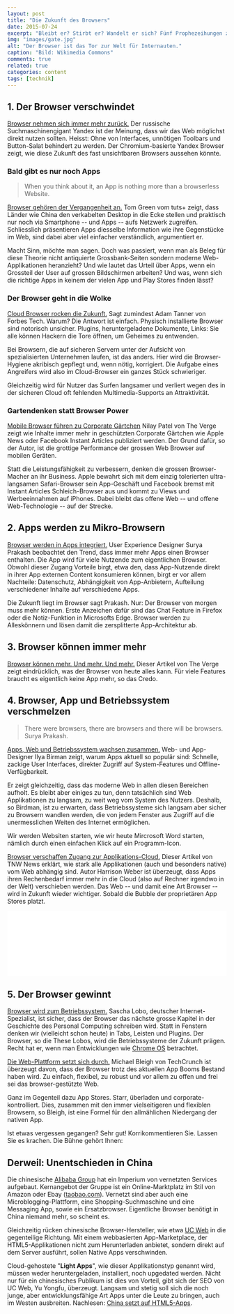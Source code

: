```yaml
---
layout: post
title: "Die Zukunft des Browsers"
date: 2015-07-24
excerpt: "Bleibt er? Stirbt er? Wandelt er sich? Fünf Prophezeihungen zur Zukunft von Chrome, Safari, Firefox, Edge und Konsorten."
img: "images/gate.jpg"
alt: "Der Browser ist das Tor zur Welt für Internauten."
caption: "Bild: Wikimedia Commons"
comments: true
related: true
categories: content
tags: [technik]
---
```


## 1. Der Browser verschwindet

[Browser nehmen sich immer mehr zurück.](http://www.itmagazine.ch/Artikel/58602/Yandex_zeigt_Browser_der_Zukunft.html) Der russische Suchmaschinengigant Yandex ist der Meinung, dass wir das Web möglichst direkt nutzen sollten. Heisst: Ohne von Interfaces, unnötigen Toolbars und Button-Salat behindert zu werden. Der Chromium-basierte Yandex Browser zeigt, wie diese Zukunft des fast unsichtbaren Browsers aussehen könnte.

### Bald gibt es nur noch Apps

> When you think about it, an App is nothing more than a browserless Website.

[Browser gehören der Vergangenheit an.](http://webdesign.tutsplus.com/articles/future-trends-are-browsers-becoming-a-thing-of-the-past--webdesign-3118) Tom Green vom tuts+ zeigt, dass Länder wie China den verkabelten Desktop in die Ecke stellen und praktisch nur noch via Smartphone -- und Apps -- aufs Netzwerk zugreifen. Schliesslich präsentieren Apps diesselbe Information wie ihre Gegenstücke im Web, sind dabei aber viel einfacher verständlich, argumentiert er. 

Macht Sinn, möchte man sagen. Doch was passiert, wenn man als Beleg für diese Theorie nicht antiquierte Grossbank-Seiten sondern moderne Web-Applikationen heranzieht? Und wie lautet das Urteil über Apps, wenn ein Grossteil der User auf grossen Bildschirmen arbeiten? Und was, wenn sich die richtige Apps in keinem der vielen App und Play Stores finden lässt?

### Der Browser geht in die Wolke

[Cloud Browser rocken die Zukunft.](http://www.forbes.com/sites/adamtanner/2014/03/10/why-cloud-browsers-are-the-wave-of-the-future/) Sagt zumindest Adam Tanner von Forbes Tech. Warum? Die Antwort ist einfach. Physisch installierte Browser sind notorisch unsicher. Plugins, heruntergeladene Dokumente, Links: Sie alle können Hackern die Tore öffnen, um Geheimes zu entwenden. 

Bei Browsern, die auf sicheren Servern unter der Aufsicht von spezialisierten Unternehmen laufen, ist das anders. Hier wird die Browser-Hygiene akribisch gepflegt und, wenn nötig, korrigiert. Die Aufgabe eines Angreifers wird also im Cloud-Browser ein ganzes Stück schwieriger.

Gleichzeitig wird für Nutzer das Surfen langsamer und verliert wegen des in der sicheren Cloud oft fehlenden Multimedia-Supports an Attraktivität.

### Gartendenken statt Browser Power

[Mobile Browser führen zu Corporate Gärtchen](http://www.theverge.com/2015/7/20/9002721/the-mobile-web-sucks?ref=webdesignernews.com) Nilay Patel von The Verge zeigt wie Inhalte immer mehr in geschützten Corporate Gärtchen wie Apple News oder Facebook Instant Articles publiziert werden. Der Grund dafür, so der Autor, ist die grottige Performance der grossen Web Browser auf mobilen Geräten. 

Statt die Leistungsfähigkeit zu verbessern, denken die grossen Browser-Macher an ihr Business. Apple bewahrt sich mit dem einzig tolerierten ultra-langsamen Safari-Browser sein App-Geschäft und Facebook bremst mit  Instant Articles Schleich-Browser aus und kommt zu Views und Werbeeinnahmen auf iPhones. Dabei bleibt das offene Web -- und offene Web-Technologie -- auf der Strecke. 

## 2. Apps werden zu Mikro-Browsern

[Browser werden in Apps integriert.](https://medium.com/@suryaceg/the-future-browser-yes-browser-38ab7caa6663) User Experience Designer Surya Prakash beobachtet den Trend, dass immer mehr Apps einen Browser enthalten. Die App wird für viele Nutzende zum eigentlichen Browser. Obwohl dieser Zugang Vorteile birgt, etwa den, dass App-Nutzende direkt in ihrer App externen Content konsumieren können, birgt er vor allem Nachteile: Datenschutz, Abhängigkeit von App-Anbietern, Aufteilung verschiedener Inhalte auf verschiedene Apps. 

Die Zukunft liegt im Browser sagt Prakash. Nur: Der Browser von morgen muss mehr können. Erste Anzeichen dafür sind das Chat Feature in Firefox oder die Notiz-Funktion in Microsofts Edge. Browser werden zu Alleskönnern und lösen damit die zersplitterte App-Architektur ab.

## 3. Browser können immer mehr

[Browser können mehr. Und mehr. Und mehr.](http://www.theverge.com/2013/7/4/4492880/this-is-the-future-of-web-browsing) Dieser Artikel von The Verge zeigt eindrücklich, was der Browser von heute alles kann. Für viele Features braucht es eigentlich keine App mehr, so das Credo.

## 4. Browser, App und Betriebssystem verschmelzen

> There were browsers, there are browsers and there will be browsers. Surya Prakash.

[Apps, Web und Betriebssystem wachsen zusammen.](http://ilyabirman.net/meanwhile/all/web-or-native-future/) Web- und App-Designer Ilya Birman zeigt, warum Apps aktuell so populär sind: Schnelle, zackige User Interfaces, direkter Zugriff auf System-Features und Offline-Verfügbarkeit. 

Er zeigt gleichzeitig, dass das moderne Web in allen diesen Bereichen aufholt. Es bleibt aber einiges zu tun, denn tatsächlich sind Web Applikationen zu langsam, zu weit weg vom System des Nutzers. Deshalb, so Birdman, ist zu erwarten, dass Betriebssysteme sich langsam aber sicher zu Browsern wandlen werden, die von jedem Fenster aus Zugriff auf die unermesslichen Weiten des Internet ermöglichen. 

Wir werden Websiten starten, wie wir heute Mircrosoft Word starten, nämlich durch einen einfachen Klick auf ein Programm-Icon.

[Browser verschaffen Zugang zur Applikations-Cloud.](http://thenextweb.com/dd/2012/04/02/web-native-apps-are-the-future-the-browser-will-never-be-the-same/) Dieser Artikel von TNW News erklärt, wie stark alle Applikationen (auch und besonders native) vom Web abhängig sind. Autor Harrison Weber ist überzeugt, dass Apps ihren Rechenbedarf immer mehr in die Cloud (also auf Rechner irgendwo in der Welt) verschieben werden. Das Web -- und damit eine Art Browser -- wird in Zukunft wieder wichtiger. Sobald die Bubble der proprietären App Stores platzt.

<div class="frame">
	<iframe width="100%" height="auto" src="/images/loader.gif" data-layzr="https://www.youtube.com/embed/0QRO3gKj3qw" frameborder="0" allowfullscreen>		
	</iframe>
</div>

## 5. Der Browser gewinnt

[Browser wird zum Betriebssystem.](http://www.spiegel.de/netzwelt/web/sascha-lobo-ueber-die-zukunft-von-browser-und-betriebssystem-a-847342.html) Sascha Lobo, deutscher Internet-Spezialist, ist sicher, dass der Browser das nächste grosse Kapitel in der Geschichte des Personal Computing schreiben wird. Statt in Fenstern denken wir (vielleicht schon heute) in Tabs, Leisten und Plugins. Der Browser, so die These Lobos, wird die Betriebssysteme der Zukunft prägen. Recht hat er, wenn man Entwicklungen wie [Chrome OS](http://www.chromium.org/chromium-os) betrachtet.

[Die Web-Plattform setzt sich durch.](http://techcrunch.com/2014/05/16/the-once-and-future-web-platform/) Michael Bleigh von TechCrunch ist überzeugt davon, dass der Browser trotz des aktuellen App Booms Bestand haben wird. Zu einfach, flexibel, zu robust und vor allem zu offen und frei sei das browser-gestützte Web. 

Ganz im Gegenteil dazu App Stores. Starr, überladen und corporate-kontrolliert. Dies, zusammen mit den immer vielseitigeren und flexiblen Browsern, so Bleigh, ist eine Formel für den allmählichen Niedergang der nativen App.

Ist etwas vergessen gegangen? Sehr gut! Korrikommentieren Sie. Lassen Sie es krachen. Die Bühne gehört Ihnen:


## Derweil: Unentschieden in China

Die chinesische [Alibaba Group](http://www.alibaba.com) hat ein Imperium von vernetzten Services aufgebaut. Kernangebot der Gruppe ist ein Online-Marktplatz im Stil von Amazon oder Ebay ([taobao.com](http://www.taobao.com/market/global/index_new.php)). Vernetzt sind aber auch eine Microblogging-Plattform, eine Shopping-Suchmaschine und eine Messaging App, sowie ein Ersatzbrowser. Eigentliche Browser benötigt in China niemand mehr, so scheint es.

Gleichzeitig rücken chinesische Browser-Hersteller, wie etwa [UC Web](http://www.ucweb.com) in die gegenteilige Richtung. Mit einem webbasierten App-Marketplace, der HTML5-Applikationen nicht zum Herunterladen anbietet, sondern direkt auf dem Server ausführt, sollen Native Apps verschwinden. 

Cloud-gehostete "**Light Apps**", wie dieser Applikationstyp genannt wird, müssen weder heruntergeladen, installiert, noch upgedated werden. Nicht nur für ein chinesisches Publikum ist dies von Vorteil, gibt sich der SEO von UC Web, Yu Yongfu, überzeugt. Langsam und stetig soll sich die noch junge, aber entwicklungsfähige Art Apps unter die Leute zu bringen, auch im Westen ausbreiten. Nachlesen: [China setzt auf HTML5-Apps](https://pando.com/2013/10/22/chinas-betting-big-on-html5-mobile-apps-will-the-us-be-next/).
